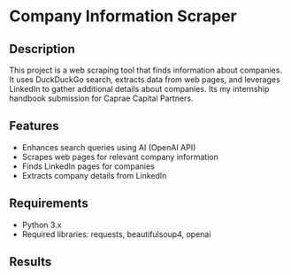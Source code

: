 # Company Information Scraper

## Description
This project is a web scraping tool that finds information about companies. It uses DuckDuckGo search, extracts data from web pages, and leverages LinkedIn to gather additional details about companies. Its my internship handbook submission for Caprae Capital Partners.

## Features
- Enhances search queries using AI (OpenAI API)
- Scrapes web pages for relevant company information
- Finds LinkedIn pages for companies
- Extracts company details from LinkedIn

## Requirements
- Python 3.x
- Required libraries: requests, beautifulsoup4, openai

## Results

